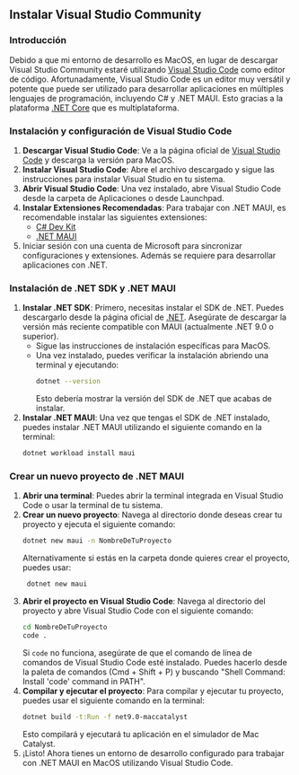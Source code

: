 ## Instalar Visual Studio Community

### Introducción
Debido a que mi entorno de desarrollo es MacOS, en lugar de descargar Visual Studio Community estaré utilizando [Visual Studio Code](https://code.visualstudio.com/) como editor de código. Afortunadamente, Visual Studio Code es un editor muy versátil y potente que puede ser utilizado para desarrollar aplicaciones en múltiples lenguajes de programación, incluyendo C# y .NET MAUI. Esto gracias a la plataforma [.NET Core](https://dotnet.microsoft.com/) que es multiplataforma.

### Instalación y configuración de Visual Studio Code
1. **Descargar Visual Studio Code**: Ve a la página oficial de [Visual Studio Code](https://code.visualstudio.com/) y descarga la versión para MacOS.
2. **Instalar Visual Studio Code**: Abre el archivo descargado y sigue las instrucciones para instalar Visual Studio en tu sistema.
3. **Abrir Visual Studio Code**: Una vez instalado, abre Visual Studio Code desde la carpeta de Aplicaciones o desde Launchpad.
4. **Instalar Extensiones Recomendadas**: Para trabajar con .NET MAUI, es recomendable instalar las siguientes extensiones:
   - [C# Dev Kit](https://marketplace.visualstudio.com/items?itemName=ms-dotnettools.csdevkit)
   - [.NET MAUI](https://marketplace.visualstudio.com/items?itemName=ms-dotnettools.dotnet-maui)
5. Iniciar sesión con una cuenta de Microsoft para sincronizar configuraciones y extensiones. Además se requiere para desarrollar aplicaciones con .NET.

### Instalación de .NET SDK y .NET MAUI
1. **Instalar .NET SDK**: Primero, necesitas instalar el SDK de .NET. Puedes descargarlo desde la página oficial de [.NET](https://dotnet.microsoft.com/en-us/download). Asegúrate de descargar la versión más reciente compatible con MAUI (actualmente .NET 9.0 o superior).  
   - Sigue las instrucciones de instalación específicas para MacOS.
   - Una vez instalado, puedes verificar la instalación abriendo una terminal y ejecutando:
     ```bash
     dotnet --version
     ```
     Esto debería mostrar la versión del SDK de .NET que acabas de instalar.
2. **Instalar .NET MAUI**: Una vez que tengas el SDK de .NET instalado, puedes instalar .NET MAUI utilizando el siguiente comando en la terminal:
   ```bash
   dotnet workload install maui
   ```

### Crear un nuevo proyecto de .NET MAUI
1. **Abrir una terminal**: Puedes abrir la terminal integrada en Visual Studio Code o usar la terminal de tu sistema.
2. **Crear un nuevo proyecto**: Navega al directorio donde deseas crear tu proyecto y ejecuta el siguiente comando:
   ```bash
   dotnet new maui -n NombreDeTuProyecto
   ```
   Alternativamente si estás en la carpeta donde quieres crear el proyecto, puedes usar:
   ```bash
    dotnet new maui
    ```
3. **Abrir el proyecto en Visual Studio Code**: Navega al directorio del proyecto y abre Visual Studio Code con el siguiente comando:
   ```bash
   cd NombreDeTuProyecto
   code .
   ```
   Si `code` no funciona, asegúrate de que el comando de línea de comandos de Visual Studio Code esté instalado. Puedes hacerlo desde la paleta de comandos (Cmd + Shift + P) y buscando "Shell Command: Install 'code' command in PATH".
4. **Compilar y ejecutar el proyecto**: Para compilar y ejecutar tu proyecto, puedes usar el siguiente comando en la terminal:
   ```bash
   dotnet build -t:Run -f net9.0-maccatalyst
   ```
   Esto compilará y ejecutará tu aplicación en el simulador de Mac Catalyst.
5. ¡Listo! Ahora tienes un entorno de desarrollo configurado para trabajar con .NET MAUI en MacOS utilizando Visual Studio Code.